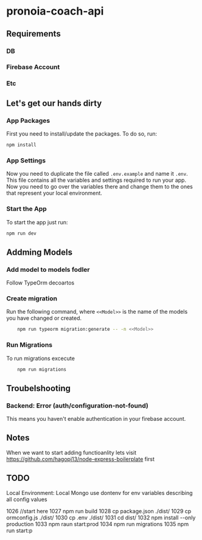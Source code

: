 # pronoia-coach-api

## Requirements

### DB

### Firebase Account

### Etc

## Let's get our hands dirty

### App Packages

First you need to install/update the packages. To do so, run:

```bash
npm install
```

### App Settings

Now you need to duplicate the file called `.env.example` and name it `.env`. This file contains all the variables and settings required to run your app. Now you need to go over the variables there and change them to the ones that represent your local environment. 

### Start the App

To start the app just run:

```bash
npm run dev
```

## Addming Models

### Add model to models fodler

Follow TypeOrm decoartos

### Create migration

Run the following command, where `<<Model>>` is the name of the models you have changed or created.

```bash
    npm run typeorm migration:generate -- -n <<Model>>
```

### Run Migrations

To run migrations excecute

```bash
    npm run migrations
```

## Troubelshooting

### Backend: Error (auth/configuration-not-found)

This means you haven't enable authentication in your firebase account.
## Notes

When we want to start adding functioanlity lets visit 
https://github.com/hagopj13/node-express-boilerplate
first

## TODO
Local Environment:
Local Mongo
use dontenv for env variables describing all config values

 1026  //start here
 1027  npm run build
 1028  cp package.json ./dist/
 1029  cp ormconfig.js ./dist/
 1030  cp .env ./dist/
 1031  cd dist/
 1032  npm install --only production
 1033  npm raun start:prod
 1034  npm run migrations
 1035  npm run start:p